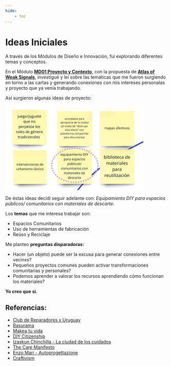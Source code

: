 ```yaml
---
hide:
    - toc
---
```


# Ideas Iniciales


A través de los Módulos de Diseño e Innovación, fui explorando diferentes temas y conceptos.


En el Módulo **[MD01 Proyecto y Contexto](https://mvicogarcia.github.io/Victoria_Garcia/diseno/md01/)**, con la propuesta de **[Atlas of Weak Signals](https://fablabbcn.org/blog/emergent-ideas/atlas-of-weak-signals)**, investigué y leí sobre las temáticas que me fueron surgiendo en torno a las cartas y generando conexiones con mis intereses personalas y proyecto que ya venía trabajando.


Así surgieron algunas ideas de proyecto:

![](../images/proy/ideasinic.png)


De éstas ideas decidí seguir adelante con: *Equipamiento DIY para espacios públicos/ comunitarios con materiales de descarte*.


Los **temas** que me interesa trabajar son:


- Espacios Comunitarios
- Uso de herramientas de fabricación
- Reúso y Reciclaje


Me planteo **preguntas disparadoras:**


- Hacer (un objeto) puede ser la excusa para generar conexiones entre vecinxs?
- Pequeños proyectos comunes pueden activar transformaciones comunitarias y personales?
- Podemos aprender a valorar los recursos aprendiendo cómo funcionan los materiales?


**Yo creo que si.**




## Referencias:


- [Club de Reparadores x Uruguay](https://www.instagram.com/clubdereparadoresuy/?hl=es)
- [Basurama](https://basurama.org/)
- [Makea tu vida](https://www.makeatuvida.net/)
- [DIY Citizenship](https://direct.mit.edu/books/edited-volume/3410/DIY-CitizenshipCritical-Making-and-Social-Media)
- [Izaskun Chinchilla - La ciudad de los cuidados](https://www.youtube.com/watch?v=sS733L8EunM)
- [The Care Manifesto](https://www.uhn.ca/Research/Research_Institutes/The_Institute_for_Education_Research/Events/Documents/Care-Manifesto-Readings.pdf)
- [Enzo Mari - Autoprogettazione](https://ateliers.esad-pyrenees.fr/web/pages/culturenum/ethique/enzo-mari-autoprogettazione.pdf)
- [Craftivism](https://commonslibrary.org/craftivism-a-manifesto-methodology/)
